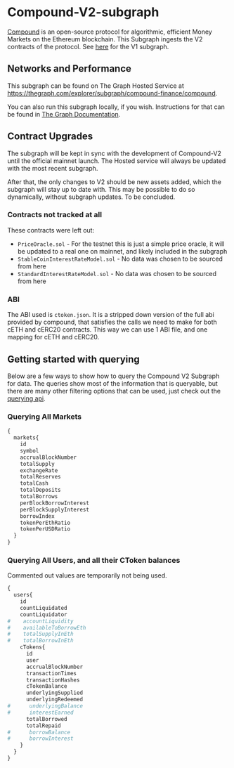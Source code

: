 # Compound-V2-subgraph
[Compound](https://compound.finance/) is an open-source protocol for algorithmic, efficient Money Markets on the Ethereum blockchain. This Subgraph ingests the V2 contracts of the protocol. See [here](https://github.com/graphprotocol/compound-subgraph) for the V1 subgraph.

## Networks and Performance

This subgraph can be found on The Graph Hosted Service at https://thegraph.com/explorer/subgraph/compound-finance/compound.

You can also run this subgraph locally, if you wish. Instructions for that can be found in [The Graph Documentation](https://thegraph.com/docs/quick-start).

## Contract Upgrades

The subgraph will be kept in sync with the development of Compound-V2 until the official mainnet launch. The Hosted service will always be updated with the most recent subgraph.

After that, the only changes to V2 should be new assets added, which the subgraph will stay up to date with. This may be possible to do so dynamically, without subgraph updates. To be concluded.

### Contracts not tracked at all

These contracts were left out:

- `PriceOracle.sol` - For the testnet this is just a simple price oracle, it will be updated to a real one on mainnet, and likely included in the subgraph
- `StableCoinInterestRateModel.sol` - No data was chosen to be sourced from here
- `StandardInterestRateModel.sol` - No data was chosen to be sourced from here

### ABI

The ABI used is `ctoken.json`. It is a stripped down version of the full abi provided by compound, that satisfies the calls we need to make for both cETH and cERC20 contracts. This way we can use 1 ABI file, and one mapping for cETH and cERC20. 

## Getting started with querying
Below are a few ways to show how to query the Compound V2 Subgraph for data. The queries show most of the information that is queryable, but there are many other filtering options that can be used, just check out the [querying api](https://github.com/graphprotocol/graph-node/blob/master/docs/graphql-api.md).

### Querying All Markets
```graphql
{
  markets{
    id
    symbol
    accrualBlockNumber
    totalSupply
    exchangeRate
    totalReserves
    totalCash
    totalDeposits
    totalBorrows
    perBlockBorrowInterest
    perBlockSupplyInterest
    borrowIndex
    tokenPerEthRatio
    tokenPerUSDRatio
  }
}
```

### Querying All Users, and all their CToken balances
Commented out values are temporarily not being used.
```graphql
{
  users{
    id
    countLiquidated
    countLiquidator
#    accountLiquidity
#    availableToBorrowEth
#    totalSupplyInEth
#    totalBorrowInEth
    cTokens{
      id
      user
      accrualBlockNumber
      transactionTimes
      transactionHashes
      cTokenBalance
      underlyingSupplied
      underlyingRedeemed
#      underlyingBalance
#      interestEarned
      totalBorrowed
      totalRepaid
#      borrowBalance
#      borrowInterest
    }
  }
}
```